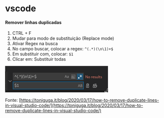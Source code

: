 # vscode

#### Remover linhas duplicadas

1. CTRL + F
2. Mudar para modo de substituição \(Replace mode\)
3. Ativar Regex na busca
4. No campo buscar, colocar a regex: `^(.*)(\n\1)+$`
5. Em substituir com, colocar: `$1`
6. Clicar em: Substituir todas

![](.gitbook/assets/image.png)

Fonte: [https://toniguga.it/blog/2020/03/17/how-to-remove-duplicate-lines-in-visual-studio-code/](https://toniguga.it/blog/2020/03/17/how-to-remove-duplicate-lines-in-visual-studio-code/)

